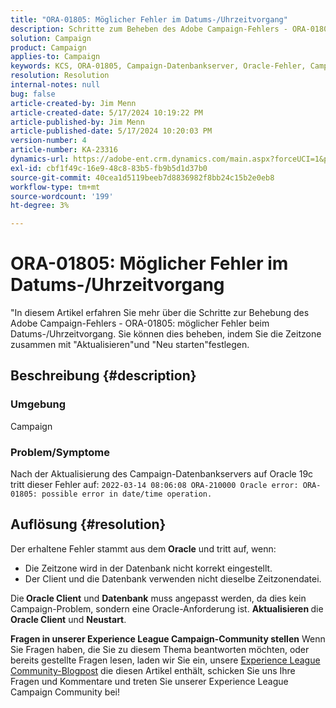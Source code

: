 ```yaml
---
title: "ORA-01805: Möglicher Fehler im Datums-/Uhrzeitvorgang"
description: Schritte zum Beheben des Adobe Campaign-Fehlers - ORA-01805.
solution: Campaign
product: Campaign
applies-to: Campaign
keywords: KCS, ORA-01805, Campaign-Datenbankserver, Oracle-Fehler, Campaign
resolution: Resolution
internal-notes: null
bug: false
article-created-by: Jim Menn
article-created-date: 5/17/2024 10:19:22 PM
article-published-by: Jim Menn
article-published-date: 5/17/2024 10:20:03 PM
version-number: 4
article-number: KA-23316
dynamics-url: https://adobe-ent.crm.dynamics.com/main.aspx?forceUCI=1&pagetype=entityrecord&etn=knowledgearticle&id=51c44681-9b14-ef11-9f8a-6045bd006268
exl-id: cbf1f49c-16e9-48c8-83b5-fb9b5d1d37b0
source-git-commit: 40cea1d5119beeb7d8836982f8bb24c15b2e0eb8
workflow-type: tm+mt
source-wordcount: '199'
ht-degree: 3%

---
```


# ORA-01805: Möglicher Fehler im Datums-/Uhrzeitvorgang


&quot;In diesem Artikel erfahren Sie mehr über die Schritte zur Behebung des Adobe Campaign-Fehlers - ORA-01805: möglicher Fehler beim Datums-/Uhrzeitvorgang. Sie können dies beheben, indem Sie die Zeitzone zusammen mit &quot;Aktualisieren&quot;und &quot;Neu starten&quot;festlegen.

## Beschreibung {#description}


### <b>Umgebung</b>

Campaign



### <b>Problem/Symptome</b>

Nach der Aktualisierung des Campaign-Datenbankservers auf Oracle 19c tritt dieser Fehler auf: `2022-03-14 08:06:08 ORA-210000 Oracle error: ORA-01805: possible error in date/time operation.`


## Auflösung {#resolution}


Der erhaltene Fehler stammt aus dem <b>Oracle</b> und tritt auf, wenn:

- Die Zeitzone wird in der Datenbank nicht korrekt eingestellt.
- Der Client und die Datenbank verwenden nicht dieselbe Zeitzonendatei.


Die<b> Oracle Client</b> und <b>Datenbank</b> muss angepasst werden, da dies kein Campaign-Problem, sondern eine Oracle-Anforderung ist. <b>Aktualisieren </b>die<b> Oracle Client</b> und <b>Neustart</b>.


<b>Fragen in unserer Experience League Campaign-Community stellen</b>
Wenn Sie Fragen haben, die Sie zu diesem Thema beantworten möchten, oder bereits gestellte Fragen lesen, laden wir Sie ein, unsere [Experience League Community-Blogpost](https://experienceleaguecommunities.adobe.com/t5/adobe-campaign-classic-blogs/introducing-top-kcs-articles-curated-for-your-troubleshooting/bc-p/672426#M132 "Link folgen") die diesen Artikel enthält, schicken Sie uns Ihre Fragen und Kommentare und treten Sie unserer Experience League Campaign Community bei!

